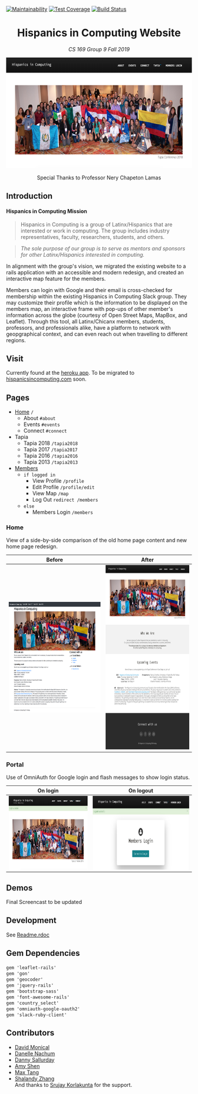 [![Maintainability](https://api.codeclimate.com/v1/badges/b37257d72e1c0ba3d645/maintainability)](https://codeclimate.com/github/CS169-Group9/Hispanics-in-Computing/maintainability) [![Test Coverage](https://api.codeclimate.com/v1/badges/b37257d72e1c0ba3d645/test_coverage)](https://codeclimate.com/github/CS169-Group9/Hispanics-in-Computing/test_coverage) [![Build Status](https://travis-ci.com/CS169-Group9/Hispanics-in-Computing.svg?branch=master)](https://travis-ci.com/CS169-Group9/Hispanics-in-Computing)

<h1 align="center">Hispanics in Computing Website</h1>

<p align="center"><i>CS 169 Group 9 Fall 2019</i></p>
<p align="center">
  <img src="https://github.com/CS169-Group9/Hispanics-in-Computing/blob/master/app/assets/images/readme/home.png"  height="300">
</p>
<p align="center">Special Thanks to Professor Nery Chapeton Lamas</p>

## Introduction

<h4>Hispanics in Computing Mission</h4>

> Hispanics in Computing is a group of Latinx/Hispanics that are interested or work in computing. The group includes industry representatives, faculty, researchers, students, and others. 

> _The sole purpose of our group is to serve as mentors and sponsors for other Latinx/Hispanics interested in computing._

In alignment with the group's vision, we migrated the existing website to a rails application with an accessible and modern redesign, and created an interactive map feature for the members. 

Members can login with Google and their email is cross-checked for membership within the existing Hispanics in Computing Slack group. They may customize their profile which is the information to be displayed on the members map, an interactive frame with pop-ups of other member's information across the globe (courtesy of Open Street Maps, MapBox, and Leaflet). Through this tool, all Latinx/Chicanx members, students, professors, and professionals alike, have a platform to network with geopgraphical context, and can even reach out when travelling to different regions. 

## Visit

Currently found at the [heroku app](https://murmuring-mountain-07471.herokuapp.com/).
To be migrated to [hispanicsincomputing.com](http://hispanicsincomputing.org/) soon.

## Pages

* [Home](#home) `/`
  * About `#about`
  * Events `#events`
  * Connect `#connect`
* Tapia 
  * Tapia 2018 `/tapia2018`
  * Tapia 2017 `/tapia2017`
  * Tapia 2016 `/tapia2016`
  * Tapia 2013 `/tapia2013`
* [Members](#portal)
  * `if logged in`
    * View Profile `/profile`
    * Edit Profile `/profile/edit`
    * View Map `/map`
    * Log Out `redirect /members`
  * `else`
    * Members Login `/members`

### Home

View of a side-by-side comparison of the old home page content and new home page redesign. 

Before | After
--- | ---
<img src="https://github.com/CS169-Group9/Hispanics-in-Computing/blob/master/app/assets/images/readme/full-old.png"  height="300"> | <img src="https://github.com/CS169-Group9/Hispanics-in-Computing/blob/master/app/assets/images/readme/full-new.png"  height="500"> 

### Portal

Use of OmniAuth for Google login and flash messages to show login status.

On login | On logout
--- | ---
<img src="https://github.com/CS169-Group9/Hispanics-in-Computing/blob/master/app/assets/images/readme/on-login.png"  height="200"> | <img src="https://github.com/CS169-Group9/Hispanics-in-Computing/blob/master/app/assets/images/readme/on-logout.png"  height="200"> 

## Demos
Final Screencast to be updated

## Development 
See [Readme.rdoc](https://github.com/CS169-Group9/Hispanics-in-Computing/blob/master/README.rdoc)


## Gem Dependencies
```
gem 'leaflet-rails'
gem 'gon'
gem 'geocoder'
gem 'jquery-rails'
gem 'bootstrap-sass'
gem 'font-awesome-rails'
gem 'country_select'
gem 'omniauth-google-oauth2'
gem 'slack-ruby-client'
```

## Contributors
* [David Monical](https://github.com/davidgmonical)
* [Danelle Nachum](https://github.com/dnachum)
* [Danny Sallurday](https://github.com/danonthemoon)
* [Amy Shen](https://github.com/shenamy)
* [Max Tang](https://github.com/MaxTang233)
* [Shalandy Zhang](https://github.com/shalandy) <br>
And thanks to [Srujay Korlakunta](https://github.com/srujayk) for the support.
